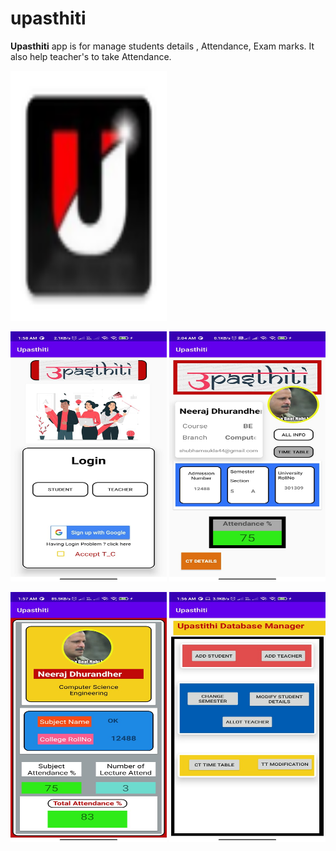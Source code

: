 # upasthiti
<b> Upasthiti</b> app is for manage students details , Attendance, Exam marks. It also help teacher's to take Attendance.


<img src="app/src/main/res/mipmap-hdpi/app_logo_final.png" width="250" height="400">

<img src="app/src/main/res/drawable/app_ss/app_ss_1.jpeg" width="250" height="400">     <img src="app/src/main/res/drawable/app_ss/app_ss_2.jpeg" width="250" height="400"> 


 <img src="app/src/main/res/drawable/app_ss/app_ss_3.jpeg" width="250" height="400">    <img src="app/src/main/res/drawable/app_ss/app_ss_4.jpeg" width="250" height="400">     
 










